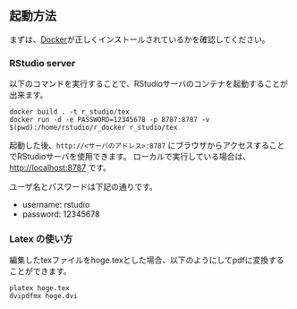 ## 起動方法

まずは、[Docker](https://docs.docker.com/installation/)が正しくインストールされているかを確認してください。

###  RStudio server
以下のコマンドを実行することで、RStudioサーバのコンテナを起動することが出来ます。

```shell
docker build . -t r_studio/tex
docker run -d -e PASSWORD=12345678 -p 8787:8787 -v $(pwd):/home/rstudio/r_docker r_studio/tex
```
起動した後、`http://<サーバのアドレス>:8787` にブラウザからアクセスすることでRStudioサーバを使用できます。
ローカルで実行している場合は、 [http://localhost:8787](http://localhost:8787) です。

ユーザ名とパスワードは下記の通りです。

- username: rstudio
- password: 12345678

### Latex の使い方
編集したtexファイルをhoge.texとした場合、以下のようにしてpdfに変換することができます。
```shell
platex hoge.tex
dvipdfmx hoge.dvi
```
